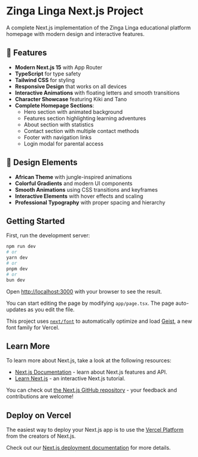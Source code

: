 # Zinga Linga Next.js Project

A complete Next.js implementation of the Zinga Linga educational platform homepage with modern design and interactive features.

## 🚀 Features

- **Modern Next.js 15** with App Router
- **TypeScript** for type safety
- **Tailwind CSS** for styling
- **Responsive Design** that works on all devices
- **Interactive Animations** with floating letters and smooth transitions
- **Character Showcase** featuring Kiki and Tano
- **Complete Homepage Sections**:
  - Hero section with animated background
  - Features section highlighting learning adventures
  - About section with statistics
  - Contact section with multiple contact methods
  - Footer with navigation links
  - Login modal for parental access

## 🎨 Design Elements

- **African Theme** with jungle-inspired animations
- **Colorful Gradients** and modern UI components
- **Smooth Animations** using CSS transitions and keyframes
- **Interactive Elements** with hover effects and scaling
- **Professional Typography** with proper spacing and hierarchy

## Getting Started

First, run the development server:

```bash
npm run dev
# or
yarn dev
# or
pnpm dev
# or
bun dev
```

Open [http://localhost:3000](http://localhost:3000) with your browser to see the result.

You can start editing the page by modifying `app/page.tsx`. The page auto-updates as you edit the file.

This project uses [`next/font`](https://nextjs.org/docs/app/building-your-application/optimizing/fonts) to automatically optimize and load [Geist](https://vercel.com/font), a new font family for Vercel.

## Learn More

To learn more about Next.js, take a look at the following resources:

- [Next.js Documentation](https://nextjs.org/docs) - learn about Next.js features and API.
- [Learn Next.js](https://nextjs.org/learn) - an interactive Next.js tutorial.

You can check out [the Next.js GitHub repository](https://github.com/vercel/next.js) - your feedback and contributions are welcome!

## Deploy on Vercel

The easiest way to deploy your Next.js app is to use the [Vercel Platform](https://vercel.com/new?utm_medium=default-template&filter=next.js&utm_source=create-next-app&utm_campaign=create-next-app-readme) from the creators of Next.js.

Check out our [Next.js deployment documentation](https://nextjs.org/docs/app/building-your-application/deploying) for more details.
